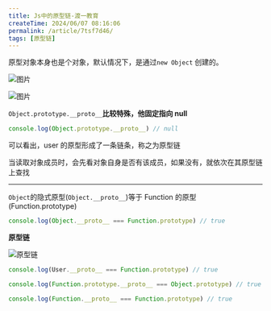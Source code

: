 ```yaml
---
title: Js中的原型链-渡一教育
createTime: 2024/06/07 08:16:06
permalink: /article/7tsf7d46/
tags: [原型链]
---
```


原型对象本身也是个对象，默认情况下，是通过`new Object` 创建的。

<!-- more -->

![图片](https://s21.ax1x.com/2024/06/07/pkYj3ct.png)

![图片](https://s21.ax1x.com/2024/06/07/pkYjJnf.png)

`Object.prototype.__proto__`**比较特殊，他固定指向 null**

```js
console.log(Object.prototype.__proto__) // null
```

可以看出，user 的原型形成了一条链条，称之为原型链

当读取对象成员时，会先看对象自身是否有该成员，如果没有，就依次在其原型链上查找

---

`Object`的隐式原型(`Object.__proto__`)等于 Function 的原型(Function.prototype)

```js
console.log(Object.__proto__ === Function.prototype) // true
```

**原型链**

![原型链](https://s21.ax1x.com/2024/06/07/pkYjUAg.png)

```js
console.log(User.__proto__ === Function.prototype) // true

console.log(Function.prototype.__proto__ === Object.prototype) // true

console.log(Function.__proto__ === Function.prototype) // true
```
